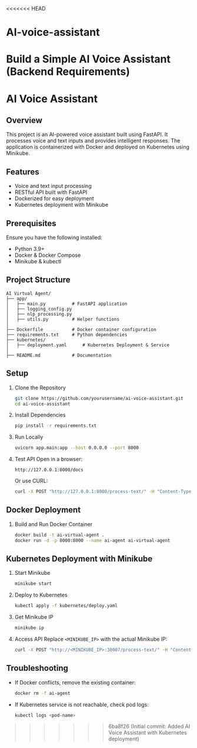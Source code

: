 <<<<<<< HEAD
# AI-voice-assistant
Build a Simple AI Voice Assistant (Backend Requirements)
=======
# AI Voice Assistant

## Overview

This project is an AI-powered voice assistant built using FastAPI. It processes voice and text inputs and provides intelligent responses. The application is containerized with Docker and deployed on Kubernetes using Minikube.

## Features

- Voice and text input processing
- RESTful API built with FastAPI
- Dockerized for easy deployment
- Kubernetes deployment with Minikube

## Prerequisites

Ensure you have the following installed:

- Python 3.9+
- Docker & Docker Compose
- Minikube & kubectl

## Project Structure

```
AI Virtual Agent/
├── app/
│   ├── main.py          # FastAPI application
│   ├── logging_config.py        
│   ├── nlp_processing.py      
│   ├── utils.py         # Helper functions
│
├── Dockerfile           # Docker container configuration
├── requirements.txt     # Python dependencies
├── kubernetes/
│   ├── deployment.yaml      # Kubernetes Deployment & Service
│
├── README.md            # Documentation
```

## Setup

1. Clone the Repository
    ```bash
    git clone https://github.com/yourusername/ai-voice-assistant.git
    cd ai-voice-assistant
    ```

2. Install Dependencies
    ```bash
    pip install -r requirements.txt
    ```

3. Run Locally
    ```bash
    uvicorn app.main:app --host 0.0.0.0 --port 8000
    ```

4. Test API
    Open in a browser:
    ```
    http://127.0.0.1:8000/docs
    ```
    Or use CURL:
    ```bash
    curl -X POST "http://127.0.0.1:8000/process-text/" -H "Content-Type: application/json" -d '{"text": "Hello"}'
    ```

## Docker Deployment

1. Build and Run Docker Container
    ```bash
    docker build -t ai-virtual-agent .
    docker run -d -p 8000:8000 --name ai-agent ai-virtual-agent
    ```

## Kubernetes Deployment with Minikube

1. Start Minikube
    ```bash
    minikube start
    ```

2. Deploy to Kubernetes
    ```bash
    kubectl apply -f kubernetes/deploy.yaml
    ```

3. Get Minikube IP
    ```bash
    minikube ip
    ```

4. Access API
    Replace `<MINIKUBE_IP>` with the actual Minikube IP:
    ```bash
    curl -X POST "http://<MINIKUBE_IP>:30007/process-text/" -H "Content-Type: application/json" -d '{"text": "Hello"}'
    ```

## Troubleshooting

- If Docker conflicts, remove the existing container:
    ```bash
    docker rm -f ai-agent
    ```

- If Kubernetes service is not reachable, check pod logs:
    ```bash
    kubectl logs <pod-name>
    ```
>>>>>>> 6ba8f26 (Initial commit: Added AI Voice Assistant with Kubernetes deployment)
